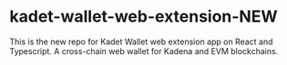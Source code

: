 # kadet-wallet-web-extension-NEW
This is the new repo for Kadet Wallet web extension app on React and Typescript. A cross-chain web wallet for Kadena and EVM blockchains.
